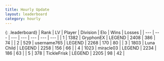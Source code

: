 ```yaml
---
title: Hourly Update
layout: leaderboard
category: hourly
---
```


{: .leaderboard}
| Rank | LV | Player | Division | Elo | Wins | Losses |
| --- | --- | --- | --- | --- | --- | --- |
| <span data-change="0">1</span> | 1382 | <span title="ID: 315148">GryphonEX</span> | LEGEND | <span data-change="0">2408</span> | <span data-change="0">386</span> | <span data-change="0">74</span> |
| <span data-change="0">2</span> | 529 | <span title="ID: 188640">username765</span> | LEGEND | <span data-change="0">2268</span> | <span data-change="0">170</span> | <span data-change="0">80</span> |
| <span data-change="0">3</span> | 1803 | <span title="ID: 164871">Luna Child</span> | LEGEND | <span data-change="0">2258</span> | <span data-change="0">156</span> | <span data-change="0">66</span> |
| <span data-change="0">4</span> | 1023 | <span title="ID: 416373">miracle03</span> | LEGEND | <span data-change="0">2234</span> | <span data-change="0">186</span> | <span data-change="0">63</span> |
| <span data-change="0">5</span> | 378 | <span title="ID: 512212">TickleFrisk</span> | LEGEND | <span data-change="0">2205</span> | <span data-change="0">98</span> | <span data-change="0">42</span> |